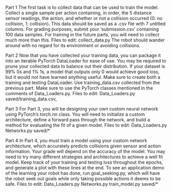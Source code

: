 Part 1
The first task is to collect data that can be used to train the model. Collect a single sample per
action containing, in order, the 5 distance sensor readings, the action, and whether or not a
collision occurred (0: no collision, 1: collision). This data should be saved as a .csv file with 7
untitled columns. For grading purposes, submit your ‘submission.csv’ containing 100 data
samples. For training in the future parts, you will need to collect much more than this.
Files to edit:
collect_data.py
The robot should wander around with no regard for its environment or avoiding collisions.

Part 2
Now that you have collected your training data, you can package it into an iterable PyTorch
DataLoader for ease of use. You may be required to prune your collected data to balance out
their distribution. If your dataset is 99% 0s and 1% 1s, a model that outputs only 0 would
achieve good loss, but it would not have learned anything useful. Make sure to create both a
training and testing DataLoader. Use training_data.csv collected from the previous part. Make
sure to use the PyTorch classes mentioned in the comments of Data_Loaders.py.
Files to edit:
Data_Loaders.py
saved/training_data.csv,

Part 3
For Part 3, you will be designing your own custom neural network using PyTorch’s torch.nn
class. You will need to initialize a custom architecture, define a forward pass through the
network, and build a method for evaluating the fit of a given model.
Files to edit:
Data_Loaders.py
Networks.py
saved/*

Part 4
In Part 4, you must train a model using your custom network architecture, which accurately
predicts collisions given sensor and action information. Your grade will depend on the accuracy
of the model. You may need to try many different strategies and architectures to achieve a well
fit model. Keep track of your training and testing loss throughout the epochs, and generate a
plot with these lines at the end. To see an application demo of the learning your robot has done,
run goal_seeking.py, which will have the robot seek out goals while only taking possible actions
it deems to be safe.
Files to edit:
Data_Loaders.py
Networks.py
train_model.py
saved/*
